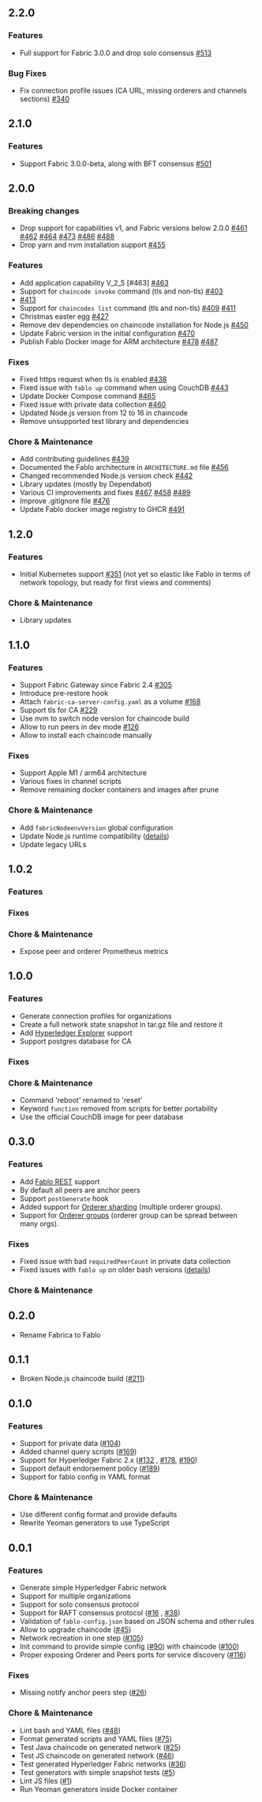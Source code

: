 ## 2.2.0

### Features
* Full support for Fabric 3.0.0 and drop solo consensus
  [#513](https://github.com/hyperledger-labs/fablo/pull/513)

### Bug Fixes
* Fix connection profile issues (CA URL, missing orderers and channels sections)
  [#340](https://github.com/hyperledger-labs/fablo/issues/340)

## 2.1.0

### Features
* Support Fabric 3.0.0-beta, along with BFT consensus
  [#501](https://github.com/hyperledger-labs/fablo/pull/501)

## 2.0.0

### Breaking changes
* Drop support for capabilities v1, and Fabric versions below 2.0.0
  [#461](https://github.com/hyperledger-labs/fablo/pull/461)
  [#462](https://github.com/hyperledger-labs/fablo/pull/462)
  [#464](https://github.com/hyperledger-labs/fablo/pull/464)
  [#473](https://github.com/hyperledger-labs/fablo/pull/473)
  [#486](https://github.com/hyperledger-labs/fablo/pull/486)
  [#488](https://github.com/hyperledger-labs/fablo/pull/488)
* Drop yarn and nvm installation support
  [#455](https://github.com/hyperledger-labs/fablo/pull/455)

### Features
* Add application capability V_2_5 [#463]
  [#463](https://github.com/hyperledger-labs/fablo/pull/463)
* Support for `chaincode invoke` command (tls and non-tls)
  [#403](https://github.com/hyperledger-labs/fablo/pull/403)
* [#413](https://github.com/hyperledger-labs/fablo/pull/413)
* Support for `chaincodes list` command (tls and non-tls)
  [#409](https://github.com/hyperledger-labs/fablo/pull/409)
  [#411](https://github.com/hyperledger-labs/fablo/pull/411)
* Christmas easter egg
  [#427](https://github.com/hyperledger-labs/fablo/pull/427)
* Remove dev dependencies on chaincode installation for Node.js
  [#450](https://github.com/hyperledger-labs/fablo/pull/450)
* Update Fabric version in the initial configuration
  [#470]( https://github.com/hyperledger-labs/fablo/pull/470)
* Publish Fablo Docker image for ARM architecture
  [#478](https://github.com/hyperledger-labs/fablo/pull/478)
  [#487](https://github.com/hyperledger-labs/fablo/pull/487)

### Fixes
* Fixed https request when tls is enabled
  [#438](https://github.com/hyperledger-labs/fablo/pull/438)
* Fixed issue with `fablo up` command when using CouchDB
  [#443](https://github.com/hyperledger-labs/fablo/pull/443)
* Update Docker Compose command
  [#465](https://github.com/hyperledger-labs/fablo/pull/465)
* Fixed issue with private data collection
  [#460]( https://github.com/hyperledger-labs/fablo/pull/467)
* Updated Node.js version from 12 to 16 in chaincode
* Remove unsupported test library and dependencies

### Chore & Maintenance
* Add contributing guidelines
  [#439](https://github.com/hyperledger-labs/fablo/pull/439)
* Documented the Fablo architecture in `ARCHITECTURE.md` file
  [#456](https://github.com/hyperledger-labs/fablo/pull/456)
* Changed recommended Node.js version check
  [#442](https://github.com/hyperledger-labs/fablo/pull/442)
* Library updates (mostly by Dependabot)
* Various CI improvements and fixes
  [#467](https://github.com/hyperledger-labs/fablo/pull/467)
  [#458](https://github.com/hyperledger-labs/fablo/pull/458)
  [#489](https://github.com/hyperledger-labs/fablo/pull/489)
* Improve .gitignore file
  [#476]( https://github.com/hyperledger-labs/fablo/pull/476)
* Update Fablo docker image registry to GHCR
  [#491](https://github.com/hyperledger-labs/fablo/pull/491)

## 1.2.0

### Features
* Initial Kubernetes support [#351](https://github.com/hyperledger-labs/fablo/issues/351)
(not yet so elastic like Fablo in terms of network topology, but ready for first views and comments)

### Chore & Maintenance
* Library updates


## 1.1.0

### Features
* Support Fabric Gateway since Fabric 2.4 [#305](https://github.com/hyperledger-labs/fablo/issues/305)
* Introduce pre-restore hook
* Attach `fabric-ca-server-config.yaml` as a volume [#168](https://github.com/hyperledger-labs/fablo/issues/168)
* Support tls for CA [#229](https://github.com/hyperledger-labs/fablo/issues/229)
* Use nvm to switch node version for chaincode build
* Allow to run peers in dev mode [#126](https://github.com/hyperledger-labs/fablo/issues/126)
* Allow to install each chaincode manually

### Fixes
* Support Apple M1 / arm64 architecture
* Various fixes in channel scripts
* Remove remaining docker containers and images after prune

### Chore & Maintenance
* Add `fabricNodeenvVersion` global configuration
* Update Node.js runtime compatibility ([details](https://github.com/hyperledger-labs/fablo/issues/274))
* Update legacy URLs

## 1.0.2

### Features

### Fixes

### Chore & Maintenance
* Expose peer and orderer Prometheus metrics

## 1.0.0

### Features
* Generate connection profiles for organizations
* Create a full network state snapshot in tar.gz file and restore it
* Add [Hyperledger Explorer](https://github.com/hyperledger/blockchain-explorer) support
* Support postgres database for CA

### Fixes

### Chore & Maintenance
* Command 'reboot' renamed to 'reset'
* Keyword `function` removed from scripts for better portability
* Use the official CouchDB image for peer database

## 0.3.0

### Features
* Add [Fablo REST](https://github.com/fablo-io/fablo-rest/) support
* By default all peers are anchor peers
* Support `postGenerate` hook
* Added support for [Orderer sharding](https://github.com/hyperledger-labs/fablo/issues/220) (multiple orderer groups).
* Support for [Orderer groups](https://github.com/hyperledger-labs/fablo/issues/238) (orderer group can be spread between many orgs).

### Fixes
* Fixed issue with bad `requiredPeerCount` in private data collection
* Fixed issues with `fablo up` on older bash versions ([details](https://github.com/hyperledger-labs/fablo/issues/210))

### Chore & Maintenance

## 0.2.0
* Rename Fabrica to Fablo

## 0.1.1
* Broken Node.js chaincode build ([#211](https://github.com/hyperledger-labs/fablo/pull/211))

## 0.1.0

### Features
* Support for private data ([#104](https://github.com/hyperledger-labs/fablo/issues/104))
* Added channel query scripts  ([#169](https://github.com/hyperledger-labs/fablo/issues/169))
* Support for Hyperledger Fabric 2.x ([#132](https://github.com/hyperledger-labs/fablo/issues/132)
  , [#178](https://github.com/hyperledger-labs/fablo/issues/178), [#190](https://github.com/hyperledger-labs/fablo/issues/178))
* Support default endorsement policy ([#189](https://github.com/hyperledger-labs/fablo/issues/189))
* Support for fablo config in YAML format

### Chore & Maintenance
* Use different config format and provide defaults
* Rewrite Yeoman generators to use TypeScript

## 0.0.1

### Features
* Generate simple Hyperledger Fabric network
* Support for multiple organizations
* Support for solo consensus protocol
* Support for RAFT consensus protocol ([#16](https://github.com/hyperledger-labs/fablo/issues/16)
  , [#38](https://github.com/hyperledger-labs/fablo/issues/38))
* Validation of `fablo-config.json` based on JSON schema and other rules
* Allow to upgrade chaincode ([#45](https://github.com/hyperledger-labs/fablo/issues/36))
* Network recreation in one step ([#105](https://github.com/hyperledger-labs/fablo/issues/105))
* Init command to provide simple config ([#90](https://github.com/hyperledger-labs/fablo/issues/90)) with
  chaincode ([#100](https://github.com/hyperledger-labs/fablo/issues/100))
* Proper exposing Orderer and Peers ports for service
  discovery ([#116](https://github.com/hyperledger-labs/fablo/issues/116))

### Fixes
* Missing notify anchor peers step ([#26](https://github.com/hyperledger-labs/fablo/issues/26))

### Chore & Maintenance
* Lint bash and YAML files ([#48](https://github.com/hyperledger-labs/fablo/issues/48))
* Format generated scripts and YAML files ([#75](https://github.com/hyperledger-labs/fablo/issues/75))
* Test Java chaincode on generated network ([#25](https://github.com/hyperledger-labs/fablo/issues/25))
* Test JS chaincode on generated network ([#46](https://github.com/hyperledger-labs/fablo/issues/46))
* Test generated Hyperledger Fabric networks ([#36](https://github.com/hyperledger-labs/fablo/issues/36))
* Test generators with simple snapshot tests ([#5](https://github.com/hyperledger-labs/fablo/issues/5))
* Lint JS files ([#1](https://github.com/hyperledger-labs/fablo/issues/1))
* Run Yeoman generators inside Docker container

